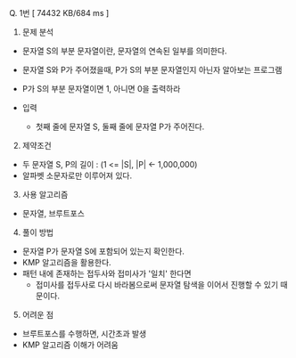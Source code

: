 Q. 1번 [ 74432 KB/684 ms ]

1. 문제 분석
- 문자열 S의 부분 문자열이란, 문자열의 연속된 일부를 의미한다.
- 문자열 S와 P가 주어졌을때, P가 S의 부분 문자열인지 아닌자 알아보는 프로그램
- P가 S의 부분 문자열이면 1, 아니면 0을 출력하라


- 입력
  - 첫째 줄에 문자열 S, 둘째 줄에 문자열 P가 주어진다.

2. 제약조건
- 두 문자열 S, P의 길이 : (1 <= |S|, |P| <- 1,000,000)
- 알파벳 소문자로만 이루어져 있다.

3. 사용 알고리즘
- 문자열, 브루트포스

4. 풀이 방법
- 문자열 P가 문자열 S에 포함되어 있는지 확인한다.
- KMP 알고리즘을 활용한다.
- 패턴 내에 존재하는 접두사와 접미사가 '일치' 한다면 
  - 접미사를 접두사로 다시 바라봄으로써 문자열 탐색을 이어서 진행할 수 있기 때문이다.

5. 어려운 점
- 브루트포스를 수행하면, 시간초과 발생
- KMP 알고리즘 이해가 어려움